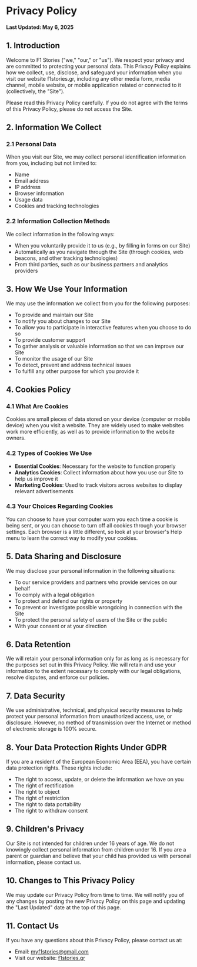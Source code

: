 # Privacy Policy

**Last Updated: May 6, 2025**

## 1. Introduction

Welcome to F1 Stories ("we," "our," or "us"). We respect your privacy and are committed to protecting your personal data. This Privacy Policy explains how we collect, use, disclose, and safeguard your information when you visit our website f1stories.gr, including any other media form, media channel, mobile website, or mobile application related or connected to it (collectively, the "Site").

Please read this Privacy Policy carefully. If you do not agree with the terms of this Privacy Policy, please do not access the Site.

## 2. Information We Collect

### 2.1 Personal Data

When you visit our Site, we may collect personal identification information from you, including but not limited to:
- Name
- Email address
- IP address
- Browser information
- Usage data
- Cookies and tracking technologies

### 2.2 Information Collection Methods

We collect information in the following ways:
- When you voluntarily provide it to us (e.g., by filling in forms on our Site)
- Automatically as you navigate through the Site (through cookies, web beacons, and other tracking technologies)
- From third parties, such as our business partners and analytics providers

## 3. How We Use Your Information

We may use the information we collect from you for the following purposes:
- To provide and maintain our Site
- To notify you about changes to our Site
- To allow you to participate in interactive features when you choose to do so
- To provide customer support
- To gather analysis or valuable information so that we can improve our Site
- To monitor the usage of our Site
- To detect, prevent and address technical issues
- To fulfill any other purpose for which you provide it

## 4. Cookies Policy

### 4.1 What Are Cookies

Cookies are small pieces of data stored on your device (computer or mobile device) when you visit a website. They are widely used to make websites work more efficiently, as well as to provide information to the website owners.

### 4.2 Types of Cookies We Use

- **Essential Cookies**: Necessary for the website to function properly
- **Analytics Cookies**: Collect information about how you use our Site to help us improve it
- **Marketing Cookies**: Used to track visitors across websites to display relevant advertisements

### 4.3 Your Choices Regarding Cookies

You can choose to have your computer warn you each time a cookie is being sent, or you can choose to turn off all cookies through your browser settings. Each browser is a little different, so look at your browser's Help menu to learn the correct way to modify your cookies.

## 5. Data Sharing and Disclosure

We may disclose your personal information in the following situations:
- To our service providers and partners who provide services on our behalf
- To comply with a legal obligation
- To protect and defend our rights or property
- To prevent or investigate possible wrongdoing in connection with the Site
- To protect the personal safety of users of the Site or the public
- With your consent or at your direction

## 6. Data Retention

We will retain your personal information only for as long as is necessary for the purposes set out in this Privacy Policy. We will retain and use your information to the extent necessary to comply with our legal obligations, resolve disputes, and enforce our policies.

## 7. Data Security

We use administrative, technical, and physical security measures to help protect your personal information from unauthorized access, use, or disclosure. However, no method of transmission over the Internet or method of electronic storage is 100% secure.

## 8. Your Data Protection Rights Under GDPR

If you are a resident of the European Economic Area (EEA), you have certain data protection rights. These rights include:
- The right to access, update, or delete the information we have on you
- The right of rectification
- The right to object
- The right of restriction
- The right to data portability
- The right to withdraw consent

## 9. Children's Privacy

Our Site is not intended for children under 16 years of age. We do not knowingly collect personal information from children under 16. If you are a parent or guardian and believe that your child has provided us with personal information, please contact us.

## 10. Changes to This Privacy Policy

We may update our Privacy Policy from time to time. We will notify you of any changes by posting the new Privacy Policy on this page and updating the "Last Updated" date at the top of this page.

## 11. Contact Us

If you have any questions about this Privacy Policy, please contact us at:

- Email: myf1stories@gmail.com
- Visit our website: [f1stories.gr](https://f1stories.gr)
